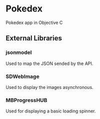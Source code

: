 # Pokedex

Pokedex app in Objective C

## External Libraries

### jsonmodel
Used to map the JSON sended by the API.

### SDWebImage
Used to display the images asynchronous.

### MBProgressHUB
Used for displaying a basic loading spinner.
